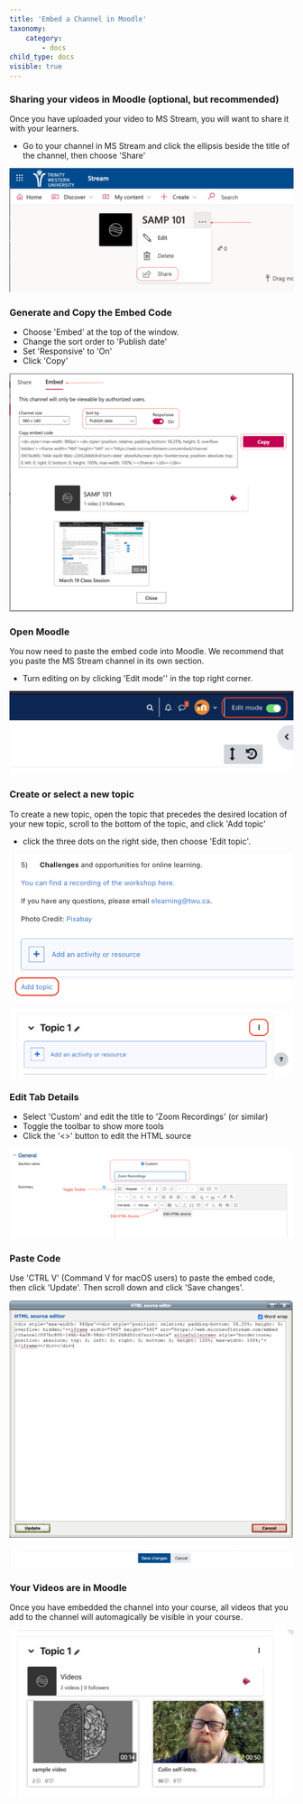 ```yaml
---
title: 'Embed a Channel in Moodle'
taxonomy:
    category:
        - docs
child_type: docs
visible: true
---
```


### Sharing your videos in Moodle (optional, but recommended)

Once you have uploaded your video to MS Stream, you will want to share it with your learners.

- Go to your channel in MS Stream and click the ellipsis beside the title of the channel, then choose 'Share'

![alt-text](share-1.png "access sharing menu")

### Generate and Copy the Embed Code

- Choose 'Embed' at the top of the window.
- Change the sort order to 'Publish date'
- Set 'Responsive' to 'On'
- Click 'Copy'

![alt-text](share-2.png "Generate and copy embed code")

### Open Moodle

You now need to paste the embed code into Moodle. We recommend that you paste the MS Stream channel in its own section.

- Turn editing on by clicking 'Edit mode'' in the top right corner.

![alt-text](share-3.png "Turn editing on")

### Create or select a new topic

To create a new topic, open the topic that precedes the desired location of your new topic, scroll to the bottom of the topic, and click 'Add topic'

- click the three dots on the right side, then choose 'Edit topic'.

![alt-text](share-4.png "New Topic")

![alt-text](share-4a.png "Edit Topic")

### Edit Tab Details

- Select 'Custom' and edit the title to 'Zoom Recordings' (or similar)
- Toggle the toolbar to show more tools
- Click the '<>' button to edit the HTML source


![alt-text](share-5.png "Edit tab details")

### Paste Code

Use 'CTRL V' (Command V for macOS users) to paste the embed code, then click 'Update'. Then scroll down and click 'Save changes'.

![alt-text](share-6.png "Paste code")

![alt-text](share-6a.png "Save Changes")

### Your Videos are in Moodle

Once you have embedded the channel into your course, all videos that you add to the channel will automagically be visible in your course.

![alt-text](share-7.png "Channel in Moodle")
